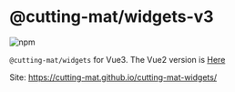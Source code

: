 # @cutting-mat/widgets-v3

![npm](https://img.shields.io/npm/v/@cutting-mat/widgets-v3?style=flat-square)

`@cutting-mat/widgets` for Vue3. The Vue2 version is [Here](https://github.com/cutting-mat/cutting-mat-widgets)

Site: https://cutting-mat.github.io/cutting-mat-widgets/
